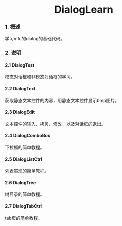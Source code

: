 <div align = "center">
	<font size = "6">
    	<b>DialogLearn</b>
    </font>    
</div>

### 1. 概述

学习mfc的dialog的基础代码。



### 2. 说明

#### 2.1 DialogTest

模态对话框和非模态对话框的学习。



#### 2.2 DialogText

获取静态文本控件的内容，用静态文本控件显示bmp图片。



#### 2.3 DialogEdit

文本控件的输入、拷贝、修改，以及对话框的退出。



#### 2.4 DialogComboBox

下拉框的简单教程。



#### 2.5 DialogListCtrl

列表实现的简单教程。



#### 2.6 DialogTree

树目录的简单教程。



#### 2.7 DialogTabCtrl

tab页的简单教程。
